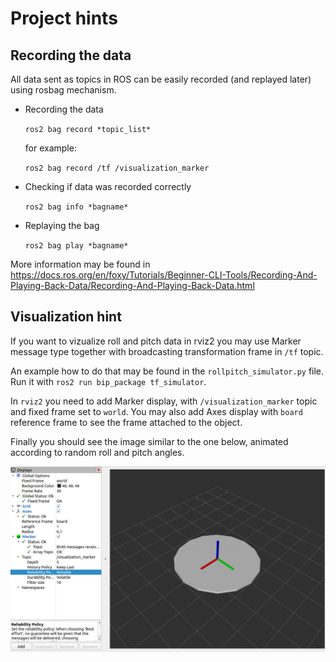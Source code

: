 # Project hints

## Recording the data

All data sent as topics in ROS can be easily recorded (and replayed later) using rosbag mechanism.

- Recording the data

    `ros2 bag record *topic_list*`

     for example:

    `ros2 bag record /tf /visualization_marker`

- Checking if data was recorded correctly

    `ros2 bag info *bagname*`

- Replaying the bag

    `ros2 bag play *bagname*`

More information may be found in https://docs.ros.org/en/foxy/Tutorials/Beginner-CLI-Tools/Recording-And-Playing-Back-Data/Recording-And-Playing-Back-Data.html

## Visualization hint

If you want to vizualize roll and pitch data in rviz2 you may use Marker message type together with broadcasting transformation frame in `/tf` topic. 

An example how to do that may be found in the `rollpitch_simulator.py` file.
Run it with `ros2 run bip_package tf_simulator`.

In `rviz2` you need to add Marker display, with `/visualization_marker` topic and fixed frame set to `world`. You may also add Axes display with `board` reference frame to see the frame attached to the object.

Finally you should see the image similar to the one below, animated according to random roll and pitch angles. 

![Screenshot of rviz2](./marker.png)